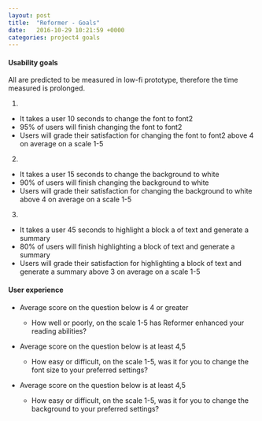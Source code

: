 ```yaml
---
layout: post
title:  "Reformer - Goals"
date:   2016-10-29 10:21:59 +0000
categories: project4 goals
---
```


#### Usability goals

All are predicted to be measured in low-fi prototype, therefore the time
measured is prolonged.


1.

* It takes a user 10 seconds to change the font to font2
* 95% of users will finish changing the font to font2
* Users will grade their satisfaction for changing the font to font2 above 4 on average on a scale 1-5

2.

* It takes a user 15 seconds to change the background to white
* 90% of users will finish changing the background to white
* Users will grade their satisfaction for changing the background to white above 4 on average on a scale 1-5

3.

* It takes a user 45 seconds to highlight a block a of text and generate a summary
* 80% of users will finish highlighting a block of text and generate a summary
* Users will grade their satisfaction for highlighting a block of text and generate a summary above 3 on average on a scale 1-5
    
#### User experience

* Average score on the question below is 4 or greater
    * How well or poorly, on the scale 1-5 has Reformer enhanced your reading abilities?

* Average score on the question below is at least 4,5
    * How easy or difficult, on the scale 1-5, was it for you to change the font size to your preferred settings?

* Average score on the question below is at least 4,5
    * How easy or difficult, on the scale 1-5, was it for you to change the background to your preferred settings?
